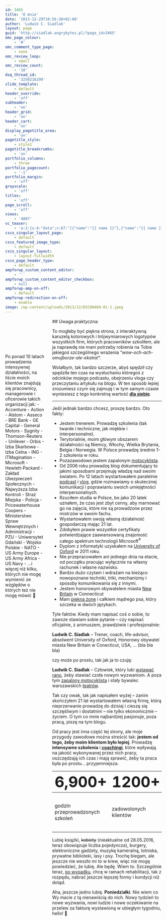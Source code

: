 ```yaml
---
id: 3465
title: 'O mnie'
date: '2013-12-29T10:56:20+02:00'
author: 'Ludwik C. Siadlak'
layout: page
guid: 'http://siadlak.angrybytes.pl/?page_id=3465'
omc_page_colour:
    - '#'
omc_comment_type_page:
    - none
omc_review_loop:
    - small
omc_review_count:
    - '10'
dsq_thread_id:
    - '3250216299'
slide_template:
    - default
header_override:
    - 'off'
subheader:
    - 'on'
header_grid:
    - 'on'
header_cart:
    - 'on'
display_pagetitle_area:
    - 'on'
pagetitle_style:
    - style1
pagetitle_breadcrumbs:
    - 'on'
portfolio_columns:
    - three
portfolio_pagecount:
    - '-1'
portfolio_margin:
    - 'off'
grayscale:
    - 'off'
titles:
    - 'off'
page_scroll:
    - 'off'
views:
    - '4807'
vc_teaser:
    - 'a:2:{s:4:"data";s:67:"[{"name":"{{ name }}"},{"name":"{{ name }}"},{"name":"{{ name }}"}]";s:7:"bgcolor";s:0:"";}'
csco_singular_layout_page:
    - default
csco_featured_image_type:
    - default
csco_singular_layout:
    - layout-fullwidth
csco_page_header_type:
    - default
ampforwp_custom_content_editor:
    - ''
ampforwp_custom_content_editor_checkbox:
    - null
ampforwp-amp-on-off:
    - default
ampforwp-redirection-on-off:
    - enable
image: /wp-content/uploads/2013/12/DSC00469-01-1.jpeg
---
```


<div style="width: 70%; float:right;">## Uwaga praktyczna:

To mogłaby być piękna strona, z interaktywną karuzelą kolorowych i trójwymiarowych logotypów wszystkich firm, których pracowników szkoliłem, ale ja naprawdę nie mam potrzeby robienia na Tobie jakiegoś szczególnego wrażenia “*wow-och-ach-omujborze-ale-ekstra!*“.

Wolałbym, tak bardzo szczerze, abyś spędził czy spędziła ten czas na wysłuchaniu któregoś z odcinków mojego podcastu, obejrzeniu vloga czy przeczytaniu artykułu na blogu. W ten sposób lepiej zrozumiesz czym się zajmuję i w tym samym czasie wyniesiesz z tego konkretną wartość <span style="text-decoration: underline;">**dla siebie**</span>.

---

Jeśli jednak bardzo chcesz, proszę bardzo. Oto fakty:

- Jestem trenerem. Prowadzę szkolenia (tak twarde i techniczne, jak miękkie i interpersonalne).
- Terytorialnie, moim główym obszarem działalności są Niemcy, Włochy, Wielka Brytania, Belgia i Norwegia. W Polsce prowadzę średnio 1-2 szkolenia w roku.
- Pozazawodowo jestem zapalonym [motocyklistą](https://www.instagram.com/explore/tags/s0sl0w/).
- Od 2006 roku prowadzę blog dokumentujący to jakimi sposobami przejmuję władzę nad swoim światem. Po 12 latach wystartowałem paralelnie [podcast](http://personaldevelopment.pl/podcast/) i [vlog](http://personaldevelopment.pl/vlog/), gdzie rozmawiamy o skutecznej komunikacji i poprawianiu swoich umiejętności interpersonalnych.
- Rzuciłem studia w Polsce, bo jako 20 latek uznałem, że czas jest zbyt cenny, aby marnować go na zajęcia, które nie są prowadzone przez mistrzów w swoim fachu.
- Wystartowałem swoją własną działalność gospodarczą mając 21 lat.
- Zdobyłem prawie wszystkie certyfikaty potwierdzające zaawansowaną znajomość całego spektrum technologii Microsoft<sup>® </sup>
- Dyplom z informatyki uzyskałem na [University of Oxford](http://ox.ac.uk) w 2011 roku.
- Nie przepracowałem ani jednego dnia na etacie, od początku pracując wyłącznie na własny rachunek i własne nazwisko.
- Bardzo dużo czytam i wdrażam na bieżąco nowopoznane techniki, triki, mechanizmy i sposoby komunikowania się z innymi.
- Jestem honorowym obywatelem miasta [New Britain](http://goo.gl/maps/rlKCA) w Connecticut
- Mam [piękną żonę](http://siadlak.ae) i całkiem mądrego psa, który szczeka w dwóch językach.

Tyle faktów. Kiedy mam napisać coś o sobie, to zawsze stawiam sobie pytanie – czy napisać oficjalnie, z animuszem, prawdziwie i profesjonalnie:

**Ludwik C. Siadlak** – Trener, coach, life-advisor, absolwent University of Oxford, Honorowy obywatel miasta New Britain w Conecticut, USA, … (bla bla bla)

czy może po prostu, tak jak ja to czuję:

**Ludwik C. Siadlak** – Człowiek, który lubi [wstawać rano](http://personaldevelopment.pl/wczesne-wstawanie-ostateczne-starcie/ "Wczesne wstawanie: Ostateczne starcie"), żeby stawiać czoła nowym wyzwaniom. A poza tym [zapalony motocyklista](http://personaldevelopment.pl/temat/pasja/motocykle/) i stały bywalec warszawskich [teatrów](http://personaldevelopment.pl/temat/kultura/).

Tak czy owak, tak jak napisałem wyżej – zanim skończyłem 21 lat wystartowałem własną firmę, którą nieprzerwanie prowadzę do dzisiaj i cieszę się szczęśliwym i dostatnim – nie tylko ekonomicznie – życiem. O tym co mnie najbardziej pasjonuje, poza pracą, piszę na tym blogu.

Od pracy jest inna część tej strony, ale moje przygody zawodowe można streścić tak: **jestem od tego, żeby moim klientom było lepiej**. Prowadzę **intensywne szkolenia** i [**coachingi**](http://personaldevelopment.pl/coaching/ "Coaching"), które wpływają na jakość wykonywanej przez nich pracy, oszczędzają ich czas i mają sprawić, żeby ta praca była po prostu… przyjemniejsza.

| <span style="font-size: 3em; font-weight: bold;">6,900+</span> | <span style="font-size: 3em; font-weight: bold;">1200+</span> | <span style="font-size: 3em; font-weight: bold;">25+</span> | <span style="font-size: 3em; font-weight: bold;">60+</span> |
|---|---|---|---|
| godzin przeprowadzonych szkoleń | zadowolonych klientów | ukończone projekty szkoleniowe w minionym, 2017 roku | opublikowanych artykułów o rozwoju osobistym |

Lubię książki, <del>kobiety</del> (nieaktualne od 28.05.2016, teraz obowiązuje liczba pojedyncza), burgery, elektroniczne gadżety, muzykę kameralną, lotniska, prywatne biblioteki, lasy i psy. Trochę biegam, ale jeszcze nie weszło mi to w krew, więc nie mogę powiedzieć, że lubię. Ale będę. Wiem to. Szczególnie teraz, [po wypadku](http://personaldevelopment.pl/wypadki-motocyklowe/ "Die, Ludwik, die!"), chcę w ramach rehabilitacji, tak z rozpędu, nabrać jeszcze lepszej formy i kondycji niż dotąd.

Aha, jeszcze jedno lubię. **Poniedziałki**. Nie wiem co Wy macie z tą nienawiścią do nich. Nowy tydzień to nowe wyzwania, nowi ludzie i nowe oczekiwanie na przelew za fakturę wystawioną w ubiegłym tygodniu, hello! 🙂

</div><div style="width: 25%; float:left;padding-top:8em;">Po ponad 10 latach prowadzenia intensywnej działalności, na liście moich klientów znajdują się pracownicy, managerowie i oficerowie takich organizacji jak: - Accenture
- Action
- Alstom
- Asseco
- BRE Bank
- GE Capital
- General Motors
- Sygnity
- Thomson-Reuters
- Unilever
- Orbis
- Izba Skarbowa
- Izba Celna
- ING
- ITMagination
- Microsoft
- Hewlett-Packard
- Zakład Ubezpieczeń Społecznych
- Najwyższa Izba Kontroli
- Straż Miejska
- Policja
- Pricewaterhouse Coopers
- Ministerstwo Spraw Wewnętrznych i Administracji
- PZU
- Uniwersytet Gdański
- Wojsko Polskie
- NATO
- US Army Europe
- US Army Africa
- US Navy
- …i więcej niż kilku, których nie mogę wymienić ze względów o których też nie mogę mówić 🙂

</div>